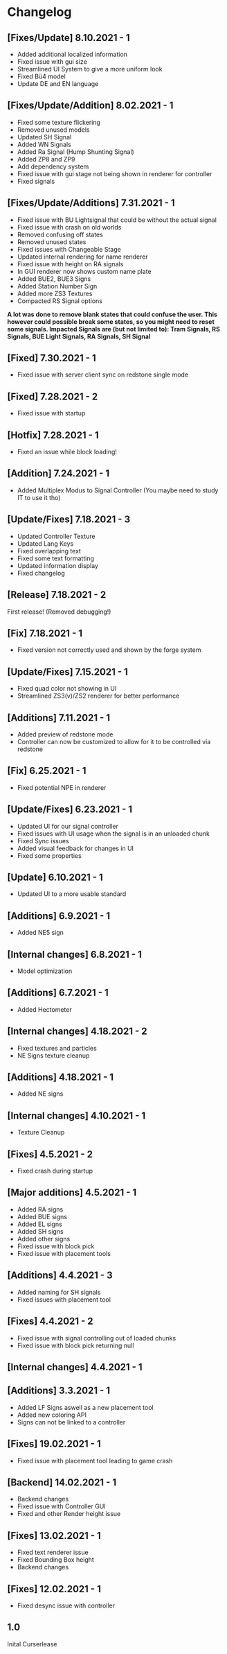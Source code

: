 # Changelog

## [Fixes/Update] 8.10.2021 - 1
* Added additional localized information
* Fixed issue with gui size
* Streamlined UI System to give a more uniform look
* Fixed Bü4 model
* Update DE and EN language

## [Fixes/Update/Addition] 8.02.2021 - 1
* Fixed some texture flickering
* Removed unused models
* Updated SH Signal
* Added WN Signals
* Added Ra Signal (Hump Shunting Signal)
* Added ZP8 and ZP9
* Add dependency system
* Fixed issue with gui stage not being shown in renderer for controller
* Fixed signals

## [Fixes/Update/Additions] 7.31.2021 - 1
* Fixed issue with BU Lightsignal that could be without the actual signal
* Fixed issue with crash on old worlds
* Removed confusing off states
* Removed unused states
* Fixed issues with Changeable Stage
* Updated internal rendering for name renderer
* Fixed issue with height on RA signals
* In GUI renderer now shows custom name plate
* Added BUE2, BUE3 Signs
* Added Station Number Sign
* Added more ZS3 Textures
* Compacted RS Signal options

**A lot was done to remove blank states that could confuse the user. This however could possible break some states, so you might need to reset some signals. Impacted Signals are (but not limited to): Tram Signals, RS Signals, BUE Light Signals, RA Signals, SH Signal**

## [Fixed] 7.30.2021 - 1
* Fixed issue with server client sync on redstone single mode

## [Fixed] 7.28.2021 - 2
* Fixed issue with startup

## [Hotfix] 7.28.2021 - 1
* Fixed an issue while block loading!

## [Addition] 7.24.2021 - 1
* Added Multiplex Modus to Signal Controller
(You maybe need to study IT to use it tho)

## [Update/Fixes] 7.18.2021 - 3 
* Updated Controller Texture
* Updated Lang Keys
* Fixed overlapping text
* Fixed some text formatting
* Updated information display
* Fixed changelog

## [Release] 7.18.2021 - 2

First release! (Removed debugging!)

## [Fix] 7.18.2021 - 1
* Fixed version not correctly used and shown by the forge system

## [Update/Fixes] 7.15.2021 - 1
* Fixed quad color not showing in UI
* Streamlined ZS3(v)/ZS2 renderer for better performance

## [Additions] 7.11.2021 - 1
* Added preview of redstone mode
* Controller can now be customized to allow for it to be controlled via redstone

## [Fix] 6.25.2021 - 1
* Fixed potential NPE in renderer

## [Update/Fixes] 6.23.2021 - 1
* Updated UI for our signal controller
* Fixed issues with UI usage when the signal is in an unloaded chunk
* Fixed Sync issues
* Added visual feedback for changes in UI
* Fixed some properties

## [Update] 6.10.2021 - 1
* Updated UI to a more usable standard

## [Additions] 6.9.2021 - 1
* Added NE5 sign

## [Internal changes] 6.8.2021 - 1
* Model optimization

## [Additions] 6.7.2021 - 1
* Added Hectometer

## [Internal changes] 4.18.2021 - 2
* Fixed textures and particles
* NE Signs texture cleanup

## [Additions] 4.18.2021 - 1
* Added NE signs

## [Internal changes] 4.10.2021 - 1
* Texture Cleanup

## [Fixes] 4.5.2021 - 2
* Fixed crash during startup

## [Major additions] 4.5.2021 - 1
* Added RA signs
* Added BUE signs
* Added EL signs
* Added SH signs
* Added other signs
* Fixed issue with block pick
* Fixed issue with placement tools

## [Additions] 4.4.2021 - 3
* Added naming for SH signals
* Fixed issues with placement tool

## [Fixes] 4.4.2021 - 2
* Fixed issue with signal controlling out of loaded chunks
* Fixed issue with block pick returning null

## [Internal changes] 4.4.2021 - 1

## [Additions] 3.3.2021 - 1

* Added LF Signs aswell as a new placement tool
* Added new coloring API
* Signs can not be linked to a controller

## [Fixes] 19.02.2021 - 1

* Fixed issue with placement tool leading to game crash

## [Backend] 14.02.2021 - 1

* Backend changes
* Fixed issue with Controller GUI
* Fixed and other Render height issue

## [Fixes] 13.02.2021 - 1

* Fixed text renderer issue
* Fixed Bounding Box height
* Backend changes

## [Fixes] 12.02.2021 - 1

* Fixed desync issue with controller

## 1.0

Inital Curserlease
